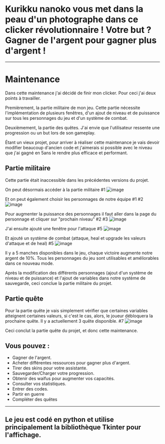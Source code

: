 # Kurikku nanoko vous met dans la peau d'un photographe dans ce clicker révolutionnaire ! Votre but ? Gagner de l'argent pour gagner plus d'argent !
____
# Maintenance
Dans cette maintenance j'ai décidé de finir mon clicker. Pour ceci j'ai deux points à travailler.

Premièrement, la partie militaire de mon jeu. Cette partie nécessite l'implémentation de plusieurs fenêtres, d'un ajout de niveau et de puissance sur tous les personnages du jeu et d'un système de combat.

Deuxièmement, la partie des quêtes. J'ai envie que l'utilisateur ressente une progression ou un but lors de son gameplay.

Étant un vieux projet, pour arriver à réaliser cette maintenance je vais devoir modifier beaucoup d'ancien code et j'aimerais si possible avec le niveau que j'ai gagné en 5ans le rendre plus efficace et performant.

## Partie militaire
Cette partie était inaccessible dans les précédentes versions du projet. 

On peut désormais accéder à la partie militaire #1
![image](https://user-images.githubusercontent.com/98430140/158851861-2b4fde0e-a036-427a-92fb-c57e93a7a6d8.png)

Et on peut également choisir les personnages de notre équipe #1 #2
![image](https://user-images.githubusercontent.com/98430140/158852157-553f7a03-1bac-4382-9b73-17a564f81e8e.png)

Pour augmenter la puissance des personnages il faut aller dans la page du personnage et cliquer sur "prochain niveau" #2 #3
![image](https://user-images.githubusercontent.com/98430140/158852454-d6231fa3-d8a1-406f-bac1-eb0b044f8f9c.png)

J'ai ensuite ajouté une fenêtre pour l'attaque #5
![image](https://user-images.githubusercontent.com/98430140/159138142-b775f1be-353a-4666-8bd6-68787b979c2e.png)

Et ajouté un système de combat (attaque, heal et upgrade les valeurs d'attaque et de heal) #5
![image](https://user-images.githubusercontent.com/98430140/159141755-2d11d292-60f7-455d-8c0c-60c6b553ae11.png)

Il y a 5 manches disponibles dans le jeu, chaque victoire augmente notre argent de 10%. Tous les personnages du jeu sont utilisables et améliorables dans ce nouveau mode. 

Après la modification des différents personnages (ajout d'un système de niveau et de puissance) et l'ajout de variables dans notre système de sauvegarde, ceci conclue la partie militaire du projet.

## Partie quête
Pour la partie quête je vais simplement vérifier que certaines variables atteignent certaines valeurs, si c'est le cas, alors, le joueur débloquera la prochaine quête. Il y a actuellement 3 quête disponible. #7
![image](https://user-images.githubusercontent.com/98430140/159807361-4a3026ef-9261-4797-96e2-7ea9f8e3cb7f.png)

Ceci conclut la partie quête du projet, et donc cette maintenance.

## Vous pouvez :
 - Gagner de l'argent.
 - Acheter différentes ressources pour gagner plus d'argent.
 - Tirer des skins pour votre assistante.
 - Sauvegarder/Charger votre progression.
 - Obtenir des waifus pour augmenter vos capacités.
 - Consulter vos statistiques.
 - Entrer des codes.
 - Partir en guerre
 - Compléter des quêtes
___

## Le jeu est codé en python et utilise principalement la bibliothèque Tkinter pour l'affichage.
